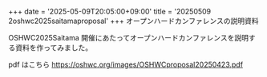 +++
date = '2025-05-09T20:05:00+09:00'
title = '20250509 2oshwc2025saitamaproposal'
+++
オープンハードカンファレンスの説明資料

OSHWC2025Saitama 開催にあたってオープンハードカンファレンスを説明する資料を作ってみました。


pdf はこちら https://oshwc.org/images/OSHWCproposal20250423.pdf

